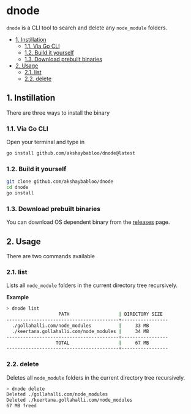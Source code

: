 # dnode

`dnode` is a CLI tool to search and delete any `node_module` folders.

- [1. Instillation](#1-instillation)
  - [1.1. Via Go CLI](#11-via-go-cli)
  - [1.2. Build it yourself](#12-build-it-yourself)
  - [1.3. Download prebuilt binaries](#13-download-prebuilt-binaries)
- [2. Usage](#2-usage)
  - [2.1. list](#21-list)
  - [2.2. delete](#22-delete)

## 1. Instillation

There are three ways to install the binary

### 1.1. Via Go CLI

Open your terminal and type in

```sh
go install github.com/akshaybabloo/dnode@latest
```

### 1.2. Build it yourself

```bash
git clone github.com/akshaybabloo/dnode
cd dnode
go install
```

### 1.3. Download prebuilt binaries

You can download OS dependent binary from the [releases](https://github.com/akshaybabloo/dnode/releases/latest) page.

## 2. Usage

There are two commands available

### 2.1. list

Lists all `node_module` folders in the current directory tree recursively.

**Example**

```sh
> dnode list
                   PATH                  | DIRECTORY SIZE
-----------------------------------------+-----------------
  ./gollahalli.com/node_modules          |     33 MB
  ./keertana.gollahalli.com/node_modules |     34 MB
-----------------------------------------+-----------------
                  TOTAL                  |     67 MB
-----------------------------------------+-----------------
```

### 2.2. delete

Deletes all `node_module` folders in the current directory tree recursively.

```sh
> dnode delete
Deleted ./gollahalli.com/node_modules
Deleted ./keertana.gollahalli.com/node_modules
67 MB freed
```